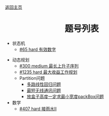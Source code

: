[返回主页](..)

# <center>题号列表</center>

+ 状态机
  - [#65 hard 有效数字](./65/index.md)

- 动态规划
  - [#300 medium 最长上升子序列](./300/index.md)
  - [#1235 hard 最大收益工作规划](./1235/index.md)
  - Partition问题
    - [多路线性回归问题](./multiway/index.md)
    - [最短无线通讯问题](./minPath/index.md)
    - [放盒子高度一定求最小宽度packBox问题](./packBox/index.md)
- 数学
  + [#407 hard 接雨水Ⅱ](./407/index.md)

